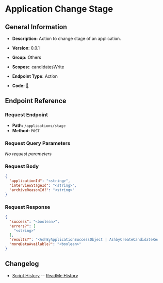 # Application Change Stage

## General Information

- **Description:** Action to change stage of an application.

- **Version:** 0.0.1
- **Group:** Others
- **Scopes:**: candidatesWrite
- **Endpoint Type:** Action
- **Code:** [🔗](https://github.com/NangoHQ/integration-templates/tree/main/integrations/ashby/actions/application-change-stage.ts)

## Endpoint Reference

### Request Endpoint

- **Path:** `/applications/stage`
- **Method:** `POST`

### Request Query Parameters

_No request parameters_

### Request Body

```json
{
  "applicationId": "<string>",
  "interviewStageId": "<string>",
  "archiveReasonId?": "<string>"
}
```

### Request Response

```json
{
  "success": "<boolean>",
  "errors?": [
    "<string>"
  ],
  "results?": "<AshByApplicationSuccessObject | AshbyCreateCandidateResponse | InterviewStageListResponse>",
  "moreDataAvailable?": "<boolean>"
}
```

## Changelog

- [Script History](https://github.com/NangoHQ/integration-templates/commits/main/integrations/ashby/actions/application-change-stage.ts)
-- [ReadMe History](https://github.com/NangoHQ/integration-templates/commits/main/integrations/ashby/actions/application-change-stage.md)
